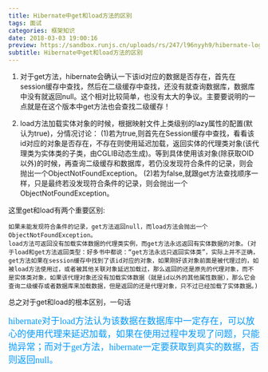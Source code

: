 ```yaml
---
title: Hibernate中get和load方法的区别
tags: 面试
categories: 框架知识
date: 2018-03-03 19:00:16
preview: https://sandbox.runjs.cn/uploads/rs/247/l96nyyh9/hibernate-logo.svg
subtitle: Hibernate中get和load方法的区别
---
```

1. 对于get方法，hibernate会确认一下该id对应的数据是否存在，首先在session缓存中查找，然后在二级缓存中查找，还没有就查询数据库，数据库中没有就返回null。这个相对比较简单，也没有太大的争议。主要要说明的一点就是在这个版本中get方法也会查找二级缓存！

2.  load方法加载实体对象的时候，根据映射文件上类级别的lazy属性的配置(默认为true)，分情况讨论：
    (1)若为true,则首先在Session缓存中查找，看看该id对应的对象是否存在，不存在则使用延迟加载，返回实体的代理类对象(该代理类为实体类的子类，由CGLIB动态生成)。等到具体使用该对象(除获取OID以外)的时候，再查询二级缓存和数据库，若仍没发现符合条件的记录，则会抛出一个ObjectNotFoundException。
    (2)若为false,就跟get方法查找顺序一样，只是最终若没发现符合条件的记录，则会抛出一个ObjectNotFoundException。

 

这里get和load有两个重要区别:

    如果未能发现符合条件的记录，get方法返回null，而load方法会抛出一个ObjectNotFoundException。
    load方法可返回没有加载实体数据的代理类实例，而get方法永远返回有实体数据的对象。(对于load和get方法返回类型：好多书中都说：“get方法永远只返回实体类”，实际上并不正确，get方法如果在session缓存中找到了该id对应的对象，如果刚好该对象前面是被代理过的，如被load方法使用过，或者被其他关联对象延迟加载过，那么返回的还是原先的代理对象，而不是实体类对象，如果该代理对象还没有加载实体数据（就是id以外的其他属性数据），那么它会查询二级缓存或者数据库来加载数据，但是返回的还是代理对象，只不过已经加载了实体数据。)
 

总之对于get和load的根本区别，一句话
      
<font color=#0099ff size=4 face="黑体">hibernate对于load方法认为该数据在数据库中一定存在，可以放心的使用代理来延迟加载，如果在使用过程中发现了问题，只能抛异常；而对于get方法，hibernate一定要获取到真实的数据，否则返回null。</font>      
